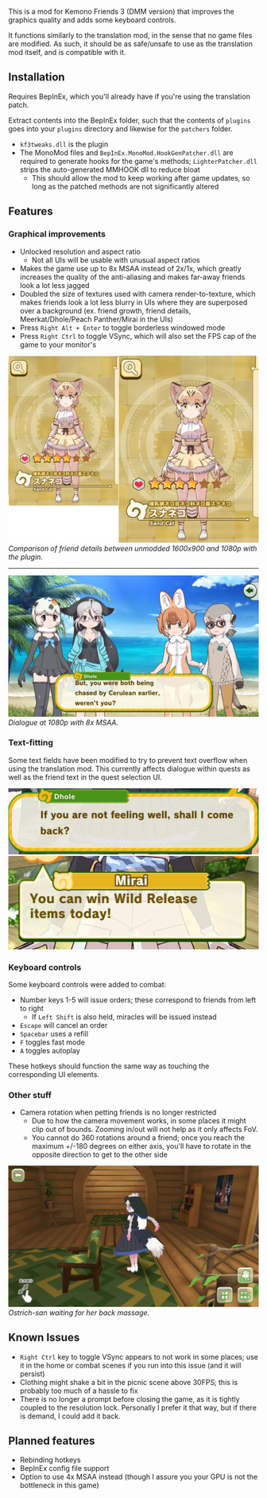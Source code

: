 
This is a mod for Kemono Friends 3 (DMM version) that improves the graphics quality and adds some keyboard controls.

It functions similarly to the translation mod, in the sense that no game files are modified. As such, it should be as safe/unsafe to use as the translation mod itself, and is compatible with it.

## Installation
Requires BepInEx, which you'll already have if you're using the translation patch.

Extract contents into the BepInEx folder, such that the contents of `plugins` goes into your `plugins` directory and likewise for the `patchers` folder.

- `kf3tweaks.dll` is the plugin
- The MonoMod files and `BepInEx.MonoMod.HookGenPatcher.dll` are required to generate hooks for the game's methods; `LighterPatcher.dll` strips the auto-generated MMHOOK dll to reduce bloat
    - This should allow the mod to keep working after game updates, so long as the patched methods are not significantly altered

## Features
### Graphical improvements
- Unlocked resolution and aspect ratio
    - Not all UIs will be usable with unusual aspect ratios
- Makes the game use up to 8x MSAA instead of 2x/1x, which greatly increases the quality of the anti-aliasing and makes far-away friends look a lot less jagged
- Doubled the size of textures used with camera render-to-texture, which makes friends look a lot less blurry in UIs where they are superposed over a background (ex. friend growth, friend details, Meerkat/Dhole/Peach Panther/Mirai in the UIs)
- Press `Right Alt + Enter` to toggle borderless windowed mode
- Press `Right Ctrl` to toggle VSync, which will also set the FPS cap of the game to your monitor's

![Comparison of friend details between unmodded 1600x900 and 1080p with the plugin.](images/friend_details_comparison.png)
<i>Comparison of friend details between unmodded 1600x900 and 1080p with the plugin.</i>

---

![Dialogue at 1080p with 8x MSAA.](images/dialogue.png)
<i>Dialogue at 1080p with 8x MSAA.</i>

### Text-fitting
Some text fields have been modified to try to prevent text overflow when using the translation mod. This currently affects dialogue within quests as well as the friend text in the quest selection UI.

![Dialogue text fitting.](images/dialogue_text_fit.png)
![Quest flair text fitting.](images/chapterselect_text_fit.png)

### Keyboard controls
Some keyboard controls were added to combat:

- Number keys 1-5 will issue orders; these correspond to friends from left to right
    - If `Left Shift` is also held, miracles will be issued instead
- `Escape` will cancel an order
- `Spacebar` uses a refill
- `F` toggles fast mode
- `A` toggles autoplay

These hotkeys should function the same way as touching the corresponding UI elements.

### Other stuff

- Camera rotation when petting friends is no longer restricted
    - Due to how the camera movement works, in some places it might clip out of bounds. Zooming in/out will not help as it only affects FoV.
    - You cannot do 360 rotations around a friend; once you reach the maximum +/-180 degrees on either axis, you'll have to rotate in the opposite direction to get to the other side

![Ostrich-san waiting for her back massage.](images/home_friend.png)
<i>Ostrich-san waiting for her back massage.</i>

## Known Issues
- `Right Ctrl` key to toggle VSync appears to not work in some places; use it in the home or combat scenes if you run into this issue (and it will persist)
- Clothing might shake a bit in the picnic scene above 30FPS; this is probably too much of a hassle to fix
- There is no longer a prompt before closing the game, as it is tightly coupled to the resolution lock. Personally I prefer it that way, but if there is demand, I could add it back.

## Planned features
- Rebinding hotkeys
- BepInEx config file support
- Option to use 4x MSAA instead (though I assure you your GPU is not the bottleneck in this game)